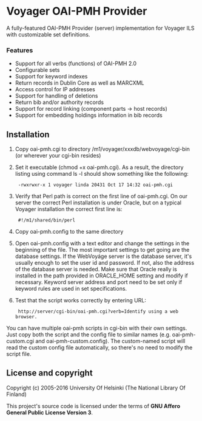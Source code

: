 # Voyager OAI-PMH Provider

A fully-featured OAI-PMH Provider (server) implementation for Voyager ILS with customizable set definitions.

### Features

* Support for all verbs (functions) of OAI-PMH 2.0
* Configurable sets
* Support for keyword indexes
* Return records in Dublin Core as well as MARCXML
* Access control for IP addresses
* Support for handling of deletions
* Return bib and/or authority records
* Support for record linking (component parts -> host records)
* Support for embedding holdings information in bib records

## Installation

1. Copy oai-pmh.cgi to directory /m1/voyager/xxxdb/webvoyage/cgi-bin (or wherever your cgi-bin resides)
2. Set it executable (chmod +x oai-pmh.cgi). As a result, the directory listing using command ls -l should show something like the following:

        -rwxrwxr-x 1 voyager linda 20431 Oct 17 14:32 oai-pmh.cgi

3. Verify that Perl path is correct on the first line of oai-pmh.cgi. On our server the correct Perl installation is under Oracle, but on a typical Voyager installation the correct first line is:

        #!/m1/shared/bin/perl

4. Copy oai-pmh.config to the same directory

5. Open oai-pmh.config with a text editor and change the settings in the beginning of the file. The most important settings to get going are the database settings. If the WebVoyáge server is the database server, it's usually enough to set the user id and password. If not, also the address of the database server is needed. Make sure that Oracle really is installed in the path provided in ORACLE_HOME setting and modify if necessary. Keyword server address and port need to be set only if keyword rules are used in set specifications.

6. Test that the script works correctly by entering URL:

        http://server/cgi-bin/oai-pmh.cgi?verb=Identify using a web browser.

You can have multiple oai-pmh scripts in cgi-bin with their own settings. Just copy both the script and the config file to similar names (e.g. oai-pmh-custom.cgi and oai-pmh-custom.config). The custom-named script will read the custom config file automatically, so there's no need to modify the script file.

## License and copyright

Copyright (c) 2005-2016 University Of Helsinki (The National Library Of Finland)

This project's source code is licensed under the terms of **GNU Affero General Public License Version 3**.

